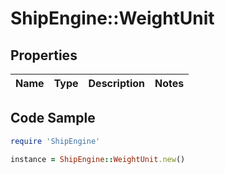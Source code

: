 # ShipEngine::WeightUnit

## Properties

Name | Type | Description | Notes
------------ | ------------- | ------------- | -------------

## Code Sample

```ruby
require 'ShipEngine'

instance = ShipEngine::WeightUnit.new()
```


